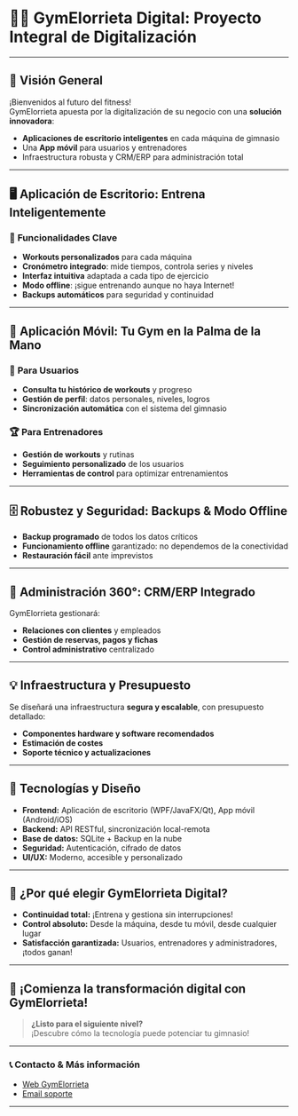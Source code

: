 # 🏋️‍♂️ **GymElorrieta Digital: Proyecto Integral de Digitalización**

---

## 🎯 **Visión General**

¡Bienvenidos al futuro del fitness!  
GymElorrieta apuesta por la digitalización de su negocio con una **solución innovadora**:  
- **Aplicaciones de escritorio inteligentes** en cada máquina de gimnasio  
- Una **App móvil** para usuarios y entrenadores  
- Infraestructura robusta y CRM/ERP para administración total

---

## 🖥️ **Aplicación de Escritorio: Entrena Inteligentemente**

### 🚀 **Funcionalidades Clave**
- **Workouts personalizados** para cada máquina
- **Cronómetro integrado**: mide tiempos, controla series y niveles
- **Interfaz intuitiva** adaptada a cada tipo de ejercicio
- **Modo offline**: ¡sigue entrenando aunque no haya Internet!
- **Backups automáticos** para seguridad y continuidad

---

## 📱 **Aplicación Móvil: Tu Gym en la Palma de la Mano**

### 👤 **Para Usuarios**
- **Consulta tu histórico de workouts** y progreso
- **Gestión de perfil**: datos personales, niveles, logros
- **Sincronización automática** con el sistema del gimnasio

### 🏆 **Para Entrenadores**
- **Gestión de workouts** y rutinas
- **Seguimiento personalizado** de los usuarios
- **Herramientas de control** para optimizar entrenamientos

---

## 🗄️ **Robustez y Seguridad: Backups & Modo Offline**

- **Backup programado** de todos los datos críticos
- **Funcionamiento offline** garantizado: no dependemos de la conectividad
- **Restauración fácil** ante imprevistos

---

## 🏢 **Administración 360°: CRM/ERP Integrado**

GymElorrieta gestionará:
- **Relaciones con clientes** y empleados
- **Gestión de reservas, pagos y fichas**
- **Control administrativo** centralizado

---

## 💡 **Infraestructura y Presupuesto**

Se diseñará una infraestructura **segura y escalable**, con presupuesto detallado:
- **Componentes hardware y software recomendados**
- **Estimación de costes**
- **Soporte técnico y actualizaciones**

---

## 🎨 **Tecnologías y Diseño**

- **Frontend:** Aplicación de escritorio (WPF/JavaFX/Qt), App móvil (Android/iOS)
- **Backend:** API RESTful, sincronización local-remota
- **Base de datos:** SQLite + Backup en la nube
- **Seguridad:** Autenticación, cifrado de datos
- **UI/UX:** Moderno, accesible y personalizado

---

## 🌟 **¿Por qué elegir GymElorrieta Digital?**

- **Continuidad total:** ¡Entrena y gestiona sin interrupciones!
- **Control absoluto:** Desde la máquina, desde tu móvil, desde cualquier lugar
- **Satisfacción garantizada:** Usuarios, entrenadores y administradores, ¡todos ganan!

---

## 🚀 **¡Comienza la transformación digital con GymElorrieta!**

> **¿Listo para el siguiente nivel?**  
> ¡Descubre cómo la tecnología puede potenciar tu gimnasio!

---

### 📞 **Contacto & Más información**
- [Web GymElorrieta](https://gymelorrieta.com)
- [Email soporte](mailto:soporte@gymelorrieta.com)

---

```
